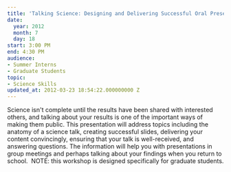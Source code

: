 ```yaml
---
title: 'Talking Science: Designing and Delivering Successful Oral Presentations'
date:
  year: 2012
  month: 7
  day: 18
start: 3:00 PM
end: 4:30 PM
audience:
- Summer Interns
- Graduate Students
topic:
- Science Skills
updated_at: 2012-03-23 18:54:22.000000000 Z
---
```

Science isn\'t complete until the results have been shared with
interested others, and talking about your results is one of the
important ways of making them public. This presentation will address
topics including the anatomy of a science talk, creating successful
slides, delivering your content convincingly, ensuring that your talk is
well-received, and answering questions. The information will help you
with presentations in group meetings and perhaps talking about your
findings when you return to school.  NOTE: this workshop is designed
specifically for graduate students.

